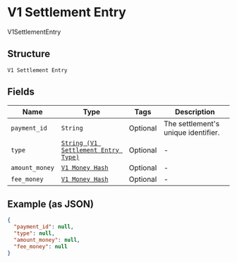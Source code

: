 
# V1 Settlement Entry

V1SettlementEntry

## Structure

`V1 Settlement Entry`

## Fields

| Name | Type | Tags | Description |
|  --- | --- | --- | --- |
| `payment_id` | `String` | Optional | The settlement's unique identifier. |
| `type` | [`String (V1 Settlement Entry Type)`](../../doc/models/v1-settlement-entry-type.md) | Optional | - |
| `amount_money` | [`V1 Money Hash`](../../doc/models/v1-money.md) | Optional | - |
| `fee_money` | [`V1 Money Hash`](../../doc/models/v1-money.md) | Optional | - |

## Example (as JSON)

```json
{
  "payment_id": null,
  "type": null,
  "amount_money": null,
  "fee_money": null
}
```

